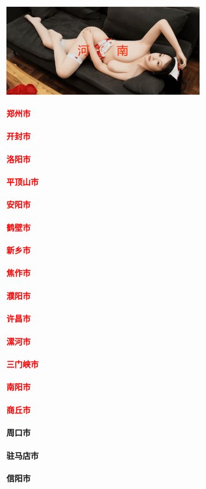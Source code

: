 ![Flowchart](images/hn_01.png ':class=banner-image')

## <span style="color:red;">郑州市</span>

## <span style="color:red;">开封市</span>

## <span style="color:red;">洛阳市</span>

## <span style="color:red;">平顶山市</span>

## <span style="color:red;">安阳市</span>

## <span style="color:red;">鹤壁市</span>

## <span style="color:red;">新乡市</span>

## <span style="color:red;">焦作市</span>

## <span style="color:red;">濮阳市</span>

## <span style="color:red;">许昌市</span>

## <span style="color:red;">漯河市</span>

## <span style="color:red;">三门峡市</span>

## <span style="color:red;">南阳市</span>

## <span style="color:red;">商丘市</span>

## 周口市

## 驻马店市

## 信阳市


